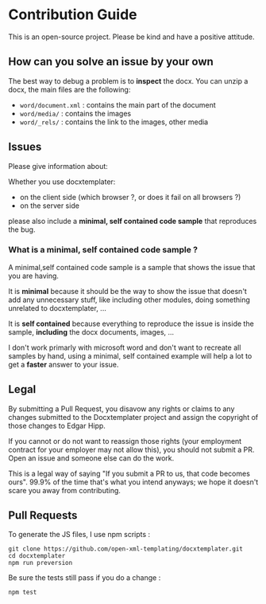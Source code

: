 # Contribution Guide

This is an open-source project. Please be kind and have a positive attitude.

## How can you solve an issue by your own

The best way to debug a problem is to **inspect** the docx. You can unzip a docx, the main files are the following:

- `word/document.xml` : contains the main part of the document
- `word/media/` : contains the images
- `word/_rels/` : contains the link to the images, other media

## Issues

Please give information about:

Whether you use docxtemplater:

- on the client side (which browser ?, or does it fail on all browsers ?)
- on the server side

please also include a **minimal, self contained code sample** that reproduces the bug.

### What is a minimal, self contained code sample ?

A minimal,self contained code sample is a sample that shows the issue that you are having.

It is **minimal** because it should be the way to show the issue that doesn't add any unnecessary stuff, like including other modules, doing something unrelated to docxtemplater, ...

It is **self contained** because everything to reproduce the issue is inside the sample, **including** the docx documents, images, ...

I don't work primarly with microsoft word and don't want to recreate all samples by hand, using a minimal, self contained example will help a lot to get a **faster** answer to your issue.

## Legal

By submitting a Pull Request, you disavow any rights or claims to any changes
submitted to the Docxtemplater project and assign the copyright of
those changes to Edgar Hipp.

If you cannot or do not want to reassign those rights (your employment
contract for your employer may not allow this), you should not submit a PR.
Open an issue and someone else can do the work.

This is a legal way of saying "If you submit a PR to us, that code becomes ours".
99.9% of the time that's what you intend anyways; we hope it doesn't scare you
away from contributing.

## Pull Requests

To generate the JS files, I use npm scripts :

```
git clone https://github.com/open-xml-templating/docxtemplater.git
cd docxtemplater
npm run preversion
```

Be sure the tests still pass if you do a change :

```
npm test
```
